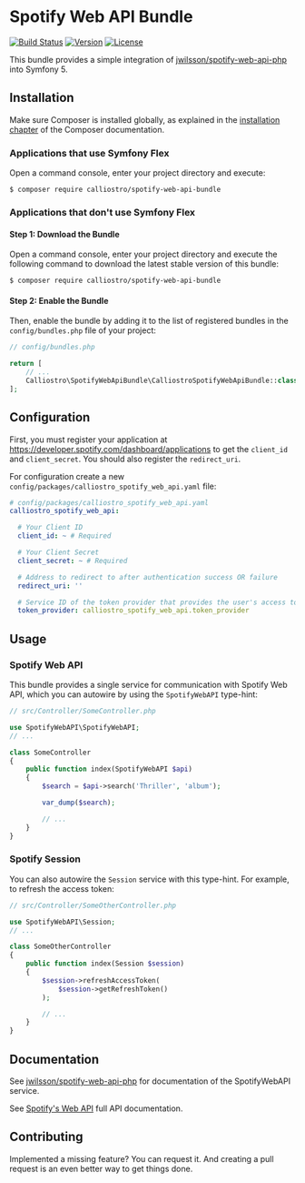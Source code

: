 Spotify Web API Bundle
======================

[![Build Status](https://api.travis-ci.com/calliostro/spotify-web-api-bundle.svg)](https://www.travis-ci.com/github/calliostro/spotify-web-api-bundle)
[![Version](https://poser.pugx.org/calliostro/spotify-web-api-bundle/version)](//packagist.org/packages/calliostro/spotify-web-api-bundle)
[![License](https://poser.pugx.org/calliostro/spotify-web-api-bundle/license)](//packagist.org/packages/calliostro/spotify-web-api-bundle)

This bundle provides a simple integration of [jwilsson/spotify-web-api-php](https://github.com/jwilsson/spotify-web-api-php)
into Symfony 5.


Installation
------------

Make sure Composer is installed globally, as explained in the 
[installation chapter](https://getcomposer.org/doc/00-intro.md) of the Composer documentation.

### Applications that use Symfony Flex

Open a command console, enter your project directory and execute:

```console
$ composer require calliostro/spotify-web-api-bundle
```

### Applications that don't use Symfony Flex

#### Step 1: Download the Bundle

Open a command console, enter your project directory and execute the
following command to download the latest stable version of this bundle:

```console
$ composer require calliostro/spotify-web-api-bundle
```

#### Step 2: Enable the Bundle

Then, enable the bundle by adding it to the list of registered bundles
in the `config/bundles.php` file of your project:

```php
// config/bundles.php

return [
    // ...
    Calliostro\SpotifyWebApiBundle\CalliostroSpotifyWebApiBundle::class => ['all' => true],
];
```


Configuration
-------------

First, you must register your application at https://developer.spotify.com/dashboard/applications to get the 
`client_id` and `client_secret`. You should also register the `redirect_uri`.

For configuration create a new `config/packages/calliostro_spotify_web_api.yaml` file:

```yaml
# config/packages/calliostro_spotify_web_api.yaml
calliostro_spotify_web_api:

  # Your Client ID
  client_id: ~ # Required

  # Your Client Secret
  client_secret: ~ # Required

  # Address to redirect to after authentication success OR failure
  redirect_uri: ''

  # Service ID of the token provider that provides the user's access token
  token_provider: calliostro_spotify_web_api.token_provider
```


Usage
-----

### Spotify Web API

This bundle provides a single service for communication with Spotify Web API, which you can autowire by using the
`SpotifyWebAPI` type-hint:

```php
// src/Controller/SomeController.php

use SpotifyWebAPI\SpotifyWebAPI;
// ...

class SomeController
{
    public function index(SpotifyWebAPI $api)
    {
        $search = $api->search('Thriller', 'album');

        var_dump($search);

        // ...
    }
}
```

### Spotify Session

You can also autowire the `Session` service with this type-hint. For example, to refresh the access token:

```php
// src/Controller/SomeOtherController.php

use SpotifyWebAPI\Session;
// ...

class SomeOtherController
{
    public function index(Session $session)
    {
        $session->refreshAccessToken(
            $session->getRefreshToken()
        );

        // ...
    }
}
```

Documentation
-------------

See [jwilsson/spotify-web-api-php](https://github.com/jwilsson/spotify-web-api-php) for documentation of the 
SpotifyWebAPI service.

See [Spotify's Web API](https://developer.spotify.com/documentation/) full API documentation.


Contributing
------------

Implemented a missing feature? You can request it. And creating a pull request is an even better way to get things done.
